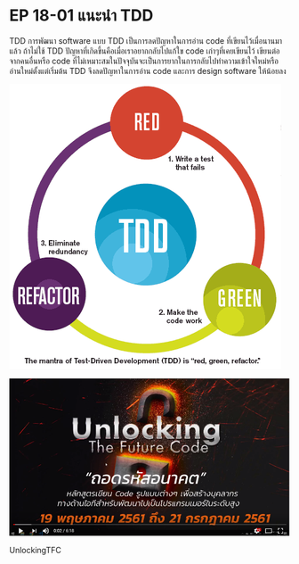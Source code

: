 # EP 18-01 แนะนำ TDD

TDD
การพัฒนา software แบบ TDD เป็นการลดปัญหาในการอ่าน code ที่เขียนไว้เมื่อนานมาแล้ว ถ้าไม่ใช้ TDD ปัญหาที่เกิดขึ้นคือเมื่อเราอยากกลับไปแก้ใข code เก่าๆที่เคยเขียนไว้ เขียนต่อจากคนอื่นหรือ code ที่ไม่เหมาะสมในปัจจุบันจะเป็นการยากในการกลับไปทำความเข้าใจใหม่หรืออ่านใหม่ตั้งแต่เริ่มต้น TDD จึงลดปัญหาในการอ่าน code และการ design software ให้น้อยลง

![](images/EP18/01.PNG)

[![IMAGE ALT TEXT HERE](images/EP18/00.PNG)](https://youtu.be/fSkxiUxmXZ4)

UnlockingTFC
